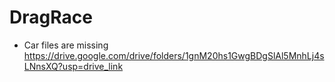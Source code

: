 # DragRace

- Car files are missing https://drive.google.com/drive/folders/1gnM20hs1GwgBDgSlAl5MnhLj4sLNnsXQ?usp=drive_link
